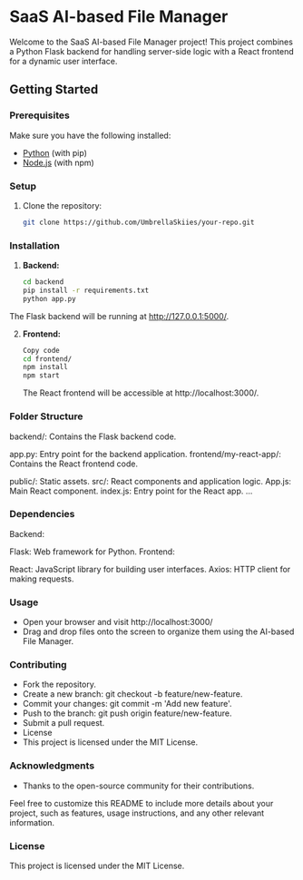# SaaS AI-based File Manager

Welcome to the SaaS AI-based File Manager project! This project combines a Python Flask backend for handling server-side logic with a React frontend for a dynamic user interface.

## Getting Started

### Prerequisites

Make sure you have the following installed:

- [Python](https://www.python.org/) (with pip)
- [Node.js](https://nodejs.org/) (with npm)

### Setup

1. Clone the repository:

   ```bash
   git clone https://github.com/UmbrellaSkiies/your-repo.git
   ```

### Installation

1. **Backend:**

   ```bash
   cd backend
   pip install -r requirements.txt
   python app.py
   ```

The Flask backend will be running at http://127.0.0.1:5000/.


2. **Frontend:**

    ```bash
    Copy code
    cd frontend/
    npm install
    npm start
    ```

    The React frontend will be accessible at http://localhost:3000/.


### Folder Structure

backend/: Contains the Flask backend code.

app.py: Entry point for the backend application.
frontend/my-react-app/: Contains the React frontend code.

public/: Static assets.
src/: React components and application logic.
App.js: Main React component.
index.js: Entry point for the React app.
...


### Dependencies

Backend:

Flask: Web framework for Python.
Frontend:

React: JavaScript library for building user interfaces.
Axios: HTTP client for making requests.


### Usage

- Open your browser and visit http://localhost:3000/
- Drag and drop files onto the screen to organize them using the AI-based File Manager.


### Contributing

- Fork the repository.
- Create a new branch: git checkout -b feature/new-feature.
- Commit your changes: git commit -m 'Add new feature'.
- Push to the branch: git push origin feature/new-feature.
- Submit a pull request.
- License
- This project is licensed under the MIT License.


### Acknowledgments

- Thanks to the open-source community for their contributions.

Feel free to customize this README to include more details about your project, such as features, usage instructions, and any other relevant information.


### License

This project is licensed under the MIT License.
